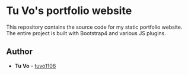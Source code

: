 # Tu Vo's portfolio website

This repository contains the source code for my static portfolio website. The entire project is built with Bootstrap4 and various JS plugins.

## Author

- **Tu Vo** - [tuvo1106](https://github.com/tuvo1106)
